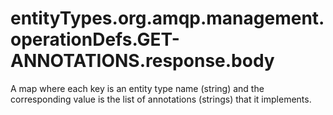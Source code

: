 # entityTypes.org.amqp.management.operationDefs.GET-ANNOTATIONS.response.body

A map where each key is an entity type name (string) and the corresponding value is the list of annotations (strings) that it  implements.

